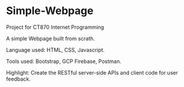 # Simple-Webpage

Project for CT870 Internet Programming

A simple Webpage built from scrath. 

Language used: HTML, CSS, Javascript. 

Tools used: Bootstrap, GCP Firebase, Postman.

Highlight: Create the RESTful server-side APIs and client code for user feedback.
